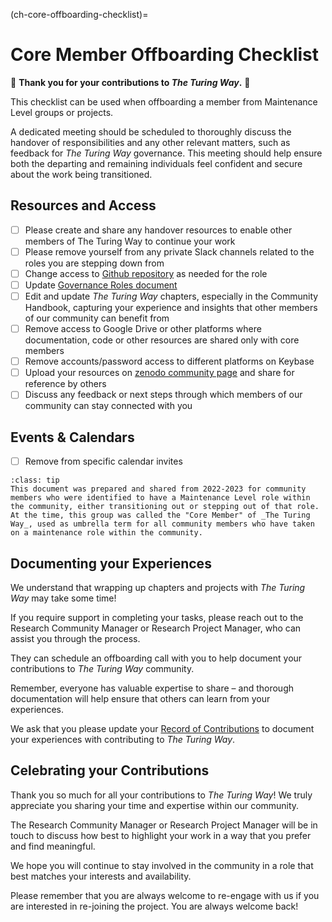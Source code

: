 (ch-core-offboarding-checklist)=
# Core Member Offboarding Checklist

🌙 **Thank you for your contributions to *The Turing Way*.** 🌙

This checklist can be used when offboarding a member from Maintenance Level groups or projects.

A dedicated meeting should be scheduled to thoroughly discuss the handover of responsibilities and any other relevant matters, such as feedback for _The Turing Way_ governance.
This meeting should help ensure both the departing and remaining individuals feel confident and secure about the work being transitioned.

## Resources and Access

- [ ] Please create and share any handover resources to enable other members of The Turing Way to continue your work
- [ ] Please remove yourself from any private Slack channels related to the roles you are stepping down from
- [ ] Change access to [Github repository](https://github.com/alan-turing-institute/the-turing-way) as needed for the role
- [ ] Update [Governance Roles document](https://github.com/the-turing-way/the-turing-way/blob/main/GOVERNANCE_ROLES.md)
- [ ] Edit and update _The Turing Way_ chapters, especially in the Community Handbook, capturing your experience and insights that other members of our community can benefit from
- [ ] Remove access to Google Drive or other platforms where documentation, code or other resources are shared only with core members
- [ ] Remove accounts/password access to different platforms on Keybase
- [ ] Upload your resources on [zenodo community page](https://zenodo.org/communities/the-turing-way/?page=1&size=20) and share for reference by others
- [ ] Discuss any feedback or next steps through which members of our community can stay connected with you

## Events & Calendars
- [ ] Remove from specific calendar invites

```{admonition} Note
:class: tip
This document was prepared and shared from 2022-2023 for community members who were identified to have a Maintenance Level role within the community, either transitioning out or stepping out of that role.
At the time, this group was called the "Core Member" of _The Turing Way_, used as umbrella term for all community members who have taken on a maintenance role within the community.
```

## Documenting your Experiences

We understand that wrapping up chapters and projects with _The Turing Way_ may take some time!

If you require support in completing your tasks, please reach out to the Research Community Manager or Research Project Manager, who can assist you through the process.

They can schedule an offboarding call with you to help document your contributions to _The Turing Way_ community.

Remember, everyone has valuable expertise to share – and thorough documentation will help ensure that others can learn from your experiences.

We ask that you please update your [Record of Contributions](https://the-turing-way.netlify.app/afterword/contributors-record.html) to document your experiences with contributing to _The Turing Way_.

## Celebrating your Contributions

Thank you so much for all your contributions to *The Turing Way*! We truly appreciate you sharing your time and expertise within our community.

The Research Community Manager or Research Project Manager will be in touch to discuss how best to highlight your work in a way that you prefer and find meaningful.

We hope you will continue to stay involved in the community in a role that best matches your interests and availability.

Please remember that you are always welcome to re-engage with us if you are interested in re-joining the project. You are always welcome back!
